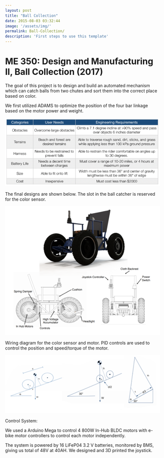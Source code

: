 ```yaml
---
layout: post
title: "Ball Collection"
date: 2015-08-03 03:32:44
image: '/assets/img/'
permalink: Ball-Collection/
description: 'First steps to use this template'
---
```


# ME 350: Design and Manufacturing II, Ball Collection (2017)

The goal of this project is to design and build an automated mechanism which can catch balls from two chutes and sort them into the correct place based on color.

We first utilized ADAMS to optimize the position of the four bar linkage based on the motor power and weight.

![Table_1](/assets/img/atw_1.png)

The final designs are shown below. The slot in the ball catcher is reserved for the color sensor.

![Design](/assets/img/atw_2.png)

Wiring diagram for the color sensor and motor. PID controls are used to control the position and speed/torque of the motor.

![Tipping](/assets/img/atw_5.png)

Control System:

We used a Arduino Mega to control 4 800W In-Hub BLDC motors with e-bike motor controllers to control each motor independently.

The system is powered by 16 LiFeP04 3.2 V batteries, monitored by BMS, giving us total of 48V at 40AH. We designed and 3D printed the joystick.


